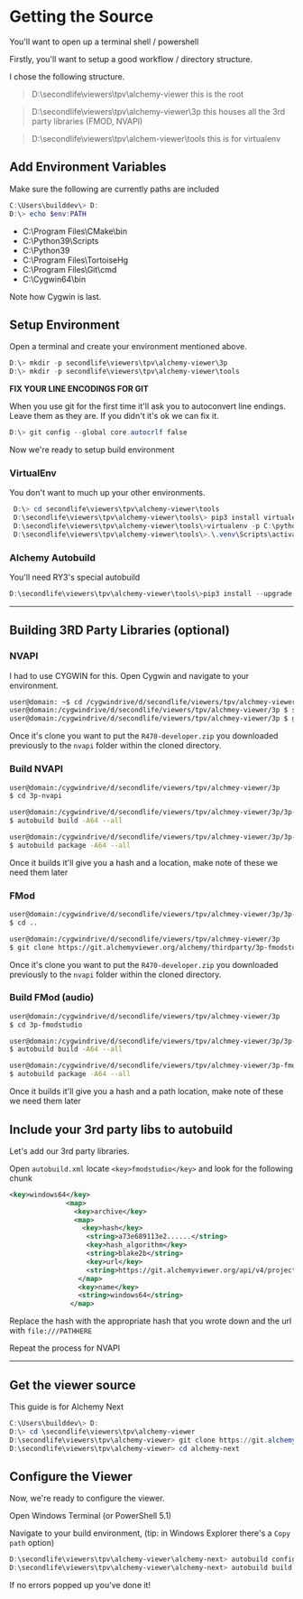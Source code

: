 # Getting the Source

You'll want to open up a terminal shell / powershell

Firstly, you'll want to setup a good workflow / directory structure.

I chose the following structure.
> D:\secondlife\viewers\tpv\alchemy-viewer
   this is the root
   
> D:\secondlife\viewers\tpv\alchemy-viewer\3p
   this houses all the 3rd party libraries (FMOD, NVAPI)
   
> D:\secondlife\viewers\tpv\alchem-viewer\tools
   this is for virtualenv

## Add Environment Variables

Make sure the following are currently paths are included

```powershell
C:\Users\builddev\> D:
D:\> echo $env:PATH
 ```

- C:\Program Files\CMake\bin
- C:\Python39\Scripts
- C:\Python39
- C:\Program Files\TortoiseHg
-  C:\Program Files\Git\cmd
-  C:\Cygwin64\bin

Note how  Cygwin is last. 
   
 ## Setup Environment
 Open a terminal and create your environment mentioned above.
 
 ```powershell
 D:\> mkdir -p secondlife\viewers\tpv\alchemy-viewer\3p
 D:\> mkdir -p secondlife\viewers\tpv\alchemy-viewer\tools
 ```
 
 
 **FIX YOUR LINE ENCODINGS FOR GIT**
 
When you use git for the first time it'll ask you to autoconvert line endings. Leave them as they are. If you didn't it's ok we can fix it.

```powershell
D:\> git config --global core.autocrlf false
```

Now we're ready to setup build environment
 
 ### VirtualEnv
 
 You don't want to much up your other environments.
 ```powershell
  D:\> cd secondlife\viewers\tpv\alchemy-viewer\tools
  D:\secondlife\viewers\tpv\alchemy-viewer\tools\> pip3 install virtualenv
  D:\secondlife\viewers\tpv\alchemy-viewer\tools\>virtualenv -p C:\python39\python.exe .venv
  D:\secondlife\viewers\tpv\alchemy-viewer\tools\>.\.venv\Scripts\activate
  ```
  
  ### Alchemy Autobuild
You'll need RY3's special autobuild
  ```powershell
  D:\secondlife\viewers\tpv\alchemy-viewer\tools\>pip3 install --upgrade autobuild -i https://git.alchemyviewer.org/api/v4/projects/54/packages/pypi/simple 
 ```
 
 ---
 
 ## Building 3RD Party Libraries (optional)
 
 ### NVAPI
 I had to use CYGWIN for this.
 Open Cygwin and navigate to your environment.
 
 ```bash
user@domain: ~$ cd /cygwindrive/d/secondlife/viewers/tpv/alchmey-viewer/3p
user@domain:/cygwindrive/d/secondlife/viewers/tpv/alchmey-viewer/3p $ source ../tools/.venv/Scripts/activate
user@domain:/cygwindrive/d/secondlife/viewers/tpv/alchmey-viewer/3p $ git clone https://git.alchemyviewer.org/alchemy/thirdparty/3p-nvapi
 ```
 
 Once it's clone you want to put the `R470-developer.zip` you downloaded previously to the `nvapi` folder within the cloned directory.
 
 ### Build NVAPI
 ```bash
user@domain:/cygwindrive/d/secondlife/viewers/tpv/alchmey-viewer/3p 
$ cd 3p-nvapi

user@domain:/cygwindrive/d/secondlife/viewers/tpv/alchmey-viewer/3p/3p-nvapi 
$ autobuild build -A64 --all

user@domain:/cygwindrive/d/secondlife/viewers/tpv/alchmey-viewer/3p/3p-nvapi 
$ autobuild package -A64 --all
 ```
 
 Once it builds it'll give you a hash and a location, make note of these we need them later
 
  ### FMod
 
 ```bash
 user@domain:/cygwindrive/d/secondlife/viewers/tpv/alchmey-viewer/3p/3p-nvapi 
 $ cd ..
 
user@domain:/cygwindrive/d/secondlife/viewers/tpv/alchmey-viewer/3p 
$ git clone https://git.alchemyviewer.org/alchemy/thirdparty/3p-fmodstudio
 ```
 
 Once it's clone you want to put the `R470-developer.zip` you downloaded previously to the `nvapi` folder within the cloned directory.
 
 ### Build FMod (audio)
 ```bash
user@domain:/cygwindrive/d/secondlife/viewers/tpv/alchmey-viewer/3p 
$ cd 3p-fmodstudio

user@domain:/cygwindrive/d/secondlife/viewers/tpv/alchmey-viewer/3p/3p-fmodstudio 
$ autobuild build -A64 --all

user@domain:/cygwindrive/d/secondlife/viewers/tpv/alchmey-viewer/3p-fmodstudio 
$ autobuild package -A64 --all
 ```
 
 Once it builds it'll give you a hash and a path location, make note of these we need them later
 
 
 ## Include your 3rd party libs to autobuild
 
 Let's add our 3rd party libraries.
 
 Open `autobuild.xml` locate `<key>fmodstudio</key>` and look for the following chunk
 
 ```xml
<key>windows64</key>
               <map>
                 <key>archive</key>
                 <map>
                   <key>hash</key>
                    <string>a73e689113e2......</string>
                    <key>hash_algorithm</key>
                    <string>blake2b</string>
                    <key>url</key>
                    <string>https://git.alchemyviewer.org/api/v4/projects/49/packages/generic/fmodstudio/2.02.03.1163/fmodstudio-2.02.03-windows64-1163.tar.zst</string>
                  </map>
                  <key>name</key>
                  <string>windows64</string>
                </map>
```
	 
Replace the hash with the appropriate hash that you wrote down and the url with `file:///PATHHERE`

Repeat the process for NVAPI

---

## Get the viewer source
This guide is for Alchemy Next
```powershell
C:\Users\builddev\> D:
D:\> cd \secondlife\viewers\tpv\alchemy-viewer
D:\secondlife\viewers\tpv\alchemy-viewer> git clone https://git.alchemyviewer.org/alchemy/alchemy-next.git
D:\secondlife\viewers\tpv\alchemy-viewer> cd alchemy-next
```

## Configure the Viewer

Now, we're ready to configure the viewer.

Open Windows Terminal (or PowerShell 5.1)

Navigate to your build environment, (tip: in Windows Explorer there's a `Copy path` option)

```powershell
D:\secondlife\viewers\tpv\alchemy-viewer\alchemy-next> autobuild configure -c ReleaseOS -A 64 -- -DUSE_FMODSTUDIO=ON -DUSE_NVAPI=ON -DUSE_LTO=ON -DDISABLE_FATAL_WARNINGS=ON -DREVISION_FROM_VCS=FALSE -DLL_TESTS=OFF
D:\secondlife\viewers\tpv\alchemy-viewer\alchemy-next> autobuild build -c ReleaseOS -A 64 --no-configure
```

If no errors popped up you've done it!
